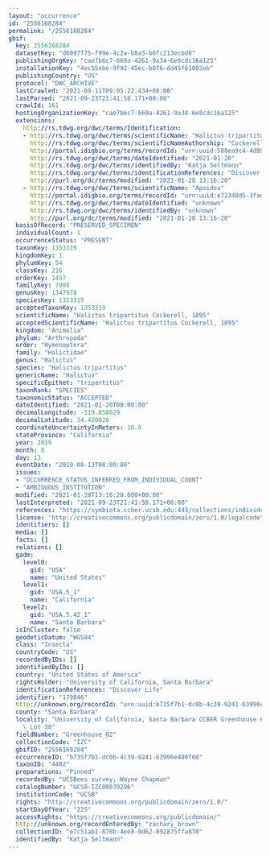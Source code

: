 ```yaml
---
layout: "occurrence"
id: "2556168284"
permalink: "/2556168284"
gbif:
  key: 2556168284
  datasetKey: "d6097f75-f99e-4c2a-b8a5-b0fc213ecbd0"
  publishingOrgKey: "cae7b6c7-669a-4261-9a34-6e8cdc16a125"
  installationKey: "4ec55ebe-9f92-45ec-b076-dd45f61003ab"
  publishingCountry: "US"
  protocol: "DWC_ARCHIVE"
  lastCrawled: "2021-09-11T09:05:22.434+00:00"
  lastParsed: "2021-09-23T21:41:58.171+00:00"
  crawlId: 161
  hostingOrganizationKey: "cae7b6c7-669a-4261-9a34-6e8cdc16a125"
  extensions:
    http://rs.tdwg.org/dwc/terms/Identification:
    - http://rs.tdwg.org/dwc/terms/scientificName: "Halictus tripartitus"
      http://rs.tdwg.org/dwc/terms/scientificNameAuthorship: "Cockerell, 1895"
      http://portal.idigbio.org/terms/recordId: "urn:uuid:588ea9c4-4d99-4f1a-822a-625572439a15"
      http://rs.tdwg.org/dwc/terms/dateIdentified: "2021-01-20"
      http://rs.tdwg.org/dwc/terms/identifiedBy: "Katja Seltmann"
      http://rs.tdwg.org/dwc/terms/identificationReferences: "Discover Life"
      http://purl.org/dc/terms/modified: "2021-01-28 13:16:20"
    - http://rs.tdwg.org/dwc/terms/scientificName: "Apoidea"
      http://portal.idigbio.org/terms/recordId: "urn:uuid:e72348d5-3fae-4e87-a312-0be806b2146a"
      http://rs.tdwg.org/dwc/terms/dateIdentified: "unknown"
      http://rs.tdwg.org/dwc/terms/identifiedBy: "unknown"
      http://purl.org/dc/terms/modified: "2021-01-28 13:16:20"
  basisOfRecord: "PRESERVED_SPECIMEN"
  individualCount: 1
  occurrenceStatus: "PRESENT"
  taxonKey: 1353319
  kingdomKey: 1
  phylumKey: 54
  classKey: 216
  orderKey: 1457
  familyKey: 7908
  genusKey: 1347978
  speciesKey: 1353319
  acceptedTaxonKey: 1353319
  scientificName: "Halictus tripartitus Cockerell, 1895"
  acceptedScientificName: "Halictus tripartitus Cockerell, 1895"
  kingdom: "Animalia"
  phylum: "Arthropoda"
  order: "Hymenoptera"
  family: "Halictidae"
  genus: "Halictus"
  species: "Halictus tripartitus"
  genericName: "Halictus"
  specificEpithet: "tripartitus"
  taxonRank: "SPECIES"
  taxonomicStatus: "ACCEPTED"
  dateIdentified: "2021-01-20T00:00:00"
  decimalLongitude: -119.858029
  decimalLatitude: 34.420828
  coordinateUncertaintyInMeters: 10.0
  stateProvince: "California"
  year: 2019
  month: 8
  day: 13
  eventDate: "2019-08-13T00:00:00"
  issues:
  - "OCCURRENCE_STATUS_INFERRED_FROM_INDIVIDUAL_COUNT"
  - "AMBIGUOUS_INSTITUTION"
  modified: "2021-01-28T13:16:20.000+00:00"
  lastInterpreted: "2021-09-23T21:41:58.171+00:00"
  references: "https://symbiota.ccber.ucsb.edu:443/collections/individual/index.php?occid=179846"
  license: "http://creativecommons.org/publicdomain/zero/1.0/legalcode"
  identifiers: []
  media: []
  facts: []
  relations: []
  gadm:
    level0:
      gid: "USA"
      name: "United States"
    level1:
      gid: "USA.5_1"
      name: "California"
    level2:
      gid: "USA.5.42_1"
      name: "Santa Barbara"
  isInCluster: false
  geodeticDatum: "WGS84"
  class: "Insecta"
  countryCode: "US"
  recordedByIDs: []
  identifiedByIDs: []
  country: "United States of America"
  rightsHolder: "University of California, Santa Barbara"
  identificationReferences: "Discover Life"
  identifier: "179846"
  http://unknown.org/recordId: "urn:uuid:b735f7b1-dc0b-4c39-9241-63996e480f60"
  county: "Santa Barbara"
  locality: "University of California, Santa Barbara CCBER Greenhouse 61M NW Parking\
    \ Lot 38"
  fieldNumber: "Greenhouse_02"
  collectionCode: "IZC"
  gbifID: "2556168284"
  occurrenceID: "b735f7b1-dc0b-4c39-9241-63996e480f60"
  taxonID: "4402"
  preparations: "Pinned"
  recordedBy: "UCSBees survey; Wayne Chapman"
  catalogNumber: "UCSB-IZC00039296"
  institutionCode: "UCSB"
  rights: "http://creativecommons.org/publicdomain/zero/1.0/"
  startDayOfYear: "225"
  accessRights: "https://creativecommons.org/publicdomain/"
  http://unknown.org/recordEnteredBy: "zachary_brown"
  collectionID: "e7c51ab1-870b-4ee8-9d62-092875ffa870"
  identifiedBy: "Katja Seltmann"
---
```

